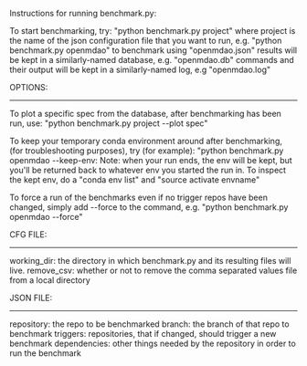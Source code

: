 Instructions for running benchmark.py:


To start benchmarking, try:
"python benchmark.py project"
where project is the name of the json configuration file that you want to run, e.g.
"python benchmark.py openmdao" to benchmark using "openmdao.json"
results will be kept in a similarly-named database, e.g. "openmdao.db"
commands and their output will be kept in a similarly-named log, e.g "openmdao.log"


OPTIONS:
________

To plot a specific spec from the database, after benchmarking has been run, use:
"python benchmark.py project --plot spec"

To keep your temporary conda environment around after benchmarking,
(for troubleshooting purposes), try (for example):
"python benchmark.py openmdao --keep-env:
Note: when your run ends, the env will be kept, but you'll be returned back
to whatever env you started the run in.
To inspect the kept env, do a "conda env list"
and "source activate envname"

To force a run of the benchmarks even if no trigger repos have been changed,
simply add --force to the command, e.g. "python benchmark.py openmdao --force"


CFG FILE:
_________
working_dir:  the directory in which benchmark.py and its resulting files will live.
remove_csv:  whether or not to remove the comma separated values file from a local directory


JSON FILE:
__________
repository:  the repo to be benchmarked
branch:  the branch of that repo to benchmark
triggers:  repositories, that if changed, should trigger a new benchmark
dependencies:  other things needed by the repository in order to run the benchmark